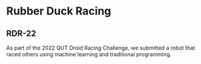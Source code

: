 # Rubber Duck Racing

## RDR-22
As part of the 2022 QUT Droid Racing Challenge, we submitted a robot that raced others using machine learning and traditional programming.
